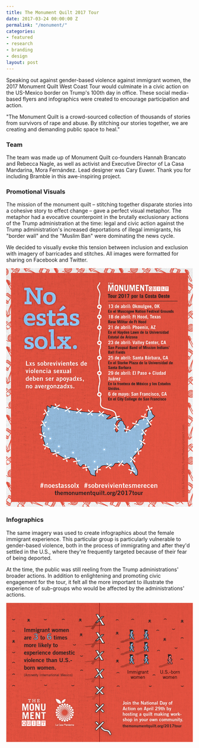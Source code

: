 ```yaml
---
title: The Monument Quilt 2017 Tour
date: 2017-03-24 00:00:00 Z
permalink: "/monument/"
categories:
- featured
- research
- branding
- design
layout: post
---
```


Speaking out against gender-based violence against immigrant women, the 2017 Monument Quilt West Coast Tour would culminate in a civic action on the US-Mexico border on Trump's 100th day in office. These social media-based flyers and infographics were created to encourage participation and action.

"The Monument Quilt is a crowd-sourced collection of thousands of stories from survivors of rape and abuse. By stitching our stories together, we are creating and demanding public space to heal."

### Team

The team was made up of Monument Quilt co-founders Hannah Brancato and Rebecca Nagle, as well as activist and Executive Director of La Casa Mandarina, Mora Fernández. Lead designer was Cary Euwer. Thank you for including Bramble in this awe-inspiring project. 

### Promotional Visuals

The mission of the monument quilt – stitching together disparate stories into a cohesive story to effect change – gave a perfect visual metaphor. The metaphor had a evocative counterpoint in the brutally exclusionary actions of the Trump administration at the time: legal and civic action against the Trump administration's increased deportations of illegal immigrants, his "border wall" and the "Muslim Ban" were dominating the news cycle.

We decided to visually evoke this tension between inclusion and exclusion with imagery of barricades and stitches. All images were formatted for sharing on Facebook and Twitter.

![Social Media Promo - Tour Stop](/img/monument_promo2.jpg)

### Infographics

The same imagery was used to create infographics about the female immigrant experience. This particular group is particularly vulnerable to gender-based violence, both in the process of immigrating and after they'd settled in the U.S., where they're frequently targeted because of their fear of being deported.

At the time, the public was still reeling from the Trump administrations' broader actions. In addition to enlightening and promoting civic engagement for the tour, it felt all the more important to illustrate the experience of sub-groups who would be affected by the administrations' actions.

![Social Media Infographic 1](/img/monument_infographic2.jpg)
